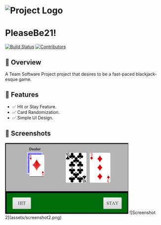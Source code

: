 # ![Project Logo](assets/logo.jpg)

# PleaseBe21!

[![Build Status](https://img.shields.io/badge/build-passing-brightgreen)](https://youtu.be/dQw4w9WgXcQ?si=DJhNRhumTZbtfGzH)
[![Contributors](https://img.shields.io/github/contributors/your-repo)](https://github.com/LoganSchaefer04/BlackJackGame/graphs/contributors)

## 📌 Overview
A Team Software Project project that desires to be a fast-paced blackjack-esque game. 

## 🚀 Features
- ✅ Hit or Stay Feature.
- ✅ Card Randomization.
- ✅ Simple UI Design.

## 📸 Screenshots
<img src="assets/UISprint1.png" alt="Sprint 1 Gameplay" width="400">
![Screenshot 2](assets/screenshot2.png)
